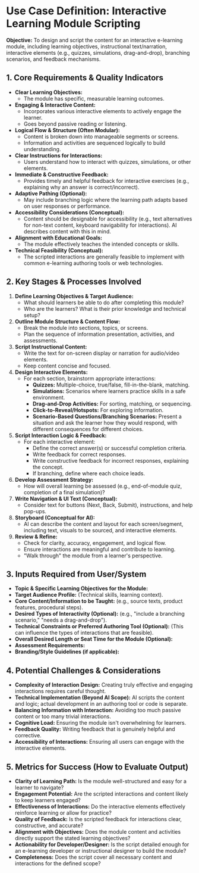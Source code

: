 # Use Case Definition: Interactive Learning Module Scripting

**Objective:** To design and script the content for an interactive e-learning module, including learning objectives, instructional text/narration, interactive elements (e.g., quizzes, simulations, drag-and-drop), branching scenarios, and feedback mechanisms.

## 1. Core Requirements & Quality Indicators

*   **Clear Learning Objectives:**
    *   The module has specific, measurable learning outcomes.
*   **Engaging & Interactive Content:**
    *   Incorporates various interactive elements to actively engage the learner.
    *   Goes beyond passive reading or listening.
*   **Logical Flow & Structure (Often Modular):**
    *   Content is broken down into manageable segments or screens.
    *   Information and activities are sequenced logically to build understanding.
*   **Clear Instructions for Interactions:**
    *   Users understand how to interact with quizzes, simulations, or other elements.
*   **Immediate & Constructive Feedback:**
    *   Provides timely and helpful feedback for interactive exercises (e.g., explaining why an answer is correct/incorrect).
*   **Adaptive Pathing (Optional):**
    *   May include branching logic where the learning path adapts based on user responses or performance.
*   **Accessibility Considerations (Conceptual):**
    *   Content should be designable for accessibility (e.g., text alternatives for non-text content, keyboard navigability for interactions). AI describes content with this in mind.
*   **Alignment with Educational Goals:**
    *   The module effectively teaches the intended concepts or skills.
*   **Technical Feasibility (Conceptual):**
    *   The scripted interactions are generally feasible to implement with common e-learning authoring tools or web technologies.

## 2. Key Stages & Processes Involved

1.  **Define Learning Objectives & Target Audience:**
    *   What should learners be able to do after completing this module?
    *   Who are the learners? What is their prior knowledge and technical setup?
2.  **Outline Module Structure & Content Flow:**
    *   Break the module into sections, topics, or screens.
    *   Plan the sequence of information presentation, activities, and assessments.
3.  **Script Instructional Content:**
    *   Write the text for on-screen display or narration for audio/video elements.
    *   Keep content concise and focused.
4.  **Design Interactive Elements:**
    *   For each section, brainstorm appropriate interactions:
        *   **Quizzes:** Multiple-choice, true/false, fill-in-the-blank, matching.
        *   **Simulations:** Scenarios where learners practice skills in a safe environment.
        *   **Drag-and-Drop Activities:** For sorting, matching, or sequencing.
        *   **Click-to-Reveal/Hotspots:** For exploring information.
        *   **Scenario-Based Questions/Branching Scenarios:** Present a situation and ask the learner how they would respond, with different consequences for different choices.
5.  **Script Interaction Logic & Feedback:**
    *   For each interactive element:
        *   Define the correct answer(s) or successful completion criteria.
        *   Write feedback for correct responses.
        *   Write constructive feedback for incorrect responses, explaining the concept.
        *   If branching, define where each choice leads.
6.  **Develop Assessment Strategy:**
    *   How will overall learning be assessed (e.g., end-of-module quiz, completion of a final simulation)?
7.  **Write Navigation & UI Text (Conceptual):**
    *   Consider text for buttons (Next, Back, Submit), instructions, and help pop-ups.
8.  **Storyboard (Conceptual for AI):**
    *   AI can describe the content and layout for each screen/segment, including text, visuals to be sourced, and interactive elements.
9.  **Review & Refine:**
    *   Check for clarity, accuracy, engagement, and logical flow.
    *   Ensure interactions are meaningful and contribute to learning.
    *   "Walk through" the module from a learner's perspective.

## 3. Inputs Required from User/System

*   **Topic & Specific Learning Objectives for the Module:**
*   **Target Audience Profile:** (Technical skills, learning context).
*   **Core Content/Information to be Taught:** (e.g., source texts, product features, procedural steps).
*   **Desired Types of Interactivity (Optional):** (e.g., "include a branching scenario," "needs a drag-and-drop").
*   **Technical Constraints or Preferred Authoring Tool (Optional):** (This can influence the types of interactions that are feasible).
*   **Overall Desired Length or Seat Time for the Module (Optional):**
*   **Assessment Requirements:**
*   **Branding/Style Guidelines (if applicable):**

## 4. Potential Challenges & Considerations

*   **Complexity of Interaction Design:** Creating truly effective and engaging interactions requires careful thought.
*   **Technical Implementation (Beyond AI Scope):** AI scripts the content and logic; actual development in an authoring tool or code is separate.
*   **Balancing Information with Interaction:** Avoiding too much passive content or too many trivial interactions.
*   **Cognitive Load:** Ensuring the module isn't overwhelming for learners.
*   **Feedback Quality:** Writing feedback that is genuinely helpful and corrective.
*   **Accessibility of Interactions:** Ensuring all users can engage with the interactive elements.

## 5. Metrics for Success (How to Evaluate Output)

*   **Clarity of Learning Path:** Is the module well-structured and easy for a learner to navigate?
*   **Engagement Potential:** Are the scripted interactions and content likely to keep learners engaged?
*   **Effectiveness of Interactions:** Do the interactive elements effectively reinforce learning or allow for practice?
*   **Quality of Feedback:** Is the scripted feedback for interactions clear, constructive, and accurate?
*   **Alignment with Objectives:** Does the module content and activities directly support the stated learning objectives?
*   **Actionability for Developer/Designer:** Is the script detailed enough for an e-learning developer or instructional designer to build the module?
*   **Completeness:** Does the script cover all necessary content and interactions for the defined scope?
